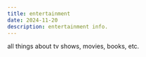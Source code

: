 ```yaml
---
title: entertainment
date: 2024-11-20
description: entertainment info.
---
```


all things about tv shows, movies, books, etc.